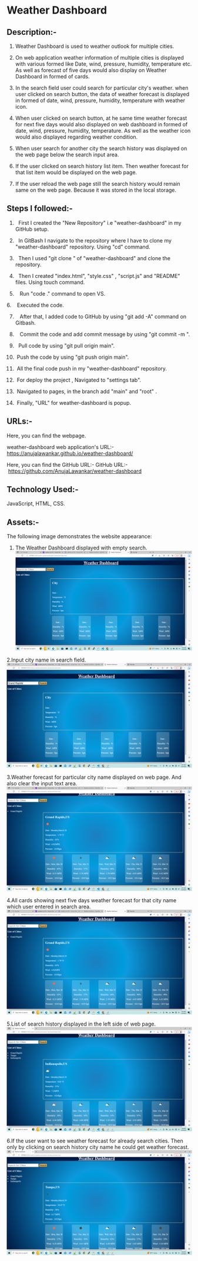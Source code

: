 # Weather Dashboard



## Description:-
1. Weather Dashboard is used to weather outlook for multiple cities.


2. On web application weather information of multiple cities is displayed with various formed like Date, wind, pressure, humidity, temperature etc. As well as forecast of five days would also display on Weather Dashboard in formed of cards.



3. In the search field user could search for particular city's weather. when user clicked on search button, the data of weather forecast is displayed in formed of date, wind, pressure, humidity, temperature with weather icon.


4. When user clicked on search button, at he same time weather forecast for next five days would also displayed on web dashboard in formed of date, wind, pressure, humidity, temperature. As well as the weather icon would also displayed regarding weather condition.


5. When user search for another city the search history was displayed on the web page below the search input area.


6. If the user clicked on search history list item. Then weather forecast for that list item would be displayed on the web page.


7. If the user reload the web page still the search history would remain same on the web page. Because it was stored in the local storage.




## Steps I followed:-


1.   First I created the "New Repository" i.e "weather-dashboard" in my GitHub setup.


2.   In GitBash I navigate to the repository where I have to clone my "weather-dashboard" repository. Using "cd" command.


3.   Then I used "git clone <ssh key>" of "weather-dashboard" and clone the repository.
  
4.   Then I created "index.html", "style.css" , "script.js" and "README" files. Using touch command.


5.    Run "code ." command to open VS.


6.    Executed the code.


7.    After that, I added code to GitHub by using "git add -A" command on Gitbash. 
 
8.    Commit the code and add commit message by using "git commit -m <message>".


9.   Pull code by using "git pull origin main".


10.  Push the code by using "git push origin main".


11.  All the final code push in my "weather-dashboard" repository.


12.  For deploy the project , Navigated to "settings tab".


13.  Navigated to pages, in the branch add "main" and "root" .


14.  Finally, "URL" for weather-dashboard is popup.
 


## URLs:-
Here, you can find the webpage.


weather-dashboard web application's URL:-
 https://anujalawankar.github.io/weather-dashboard/




Here, you can find the GitHub URL:-
GitHub URL:- https://github.com/AnujaLawankar/weather-dashboard




## Technology Used:-
JavaScript, HTML, CSS.



## Assets:-


The following image demonstrates the website appearance:
1. The Weather Dashboard displayed with empty search.
![Website](./assets/images/screenshot1.png)


2.Input city name in search field.
![Website](./assets/images/screenshot2.png)


3.Weather forecast for particular city name displayed on web page. And also clear the input text area.
![Website](./assets/images/screenshot3.png)


4.All cards showing next five days weather forecast for that city name which user entered in search area.
![Website](./assets/images/screenshot4.png)


5.List of search history displayed in the left side of web page.
![Website](./assets/images/screenshot5.png)


6.If the user want to see weather forecast for already search cities. Then only by clicking on search history city name he could get weather forecast.
![Website](./assets/images/screenshot6.png)


